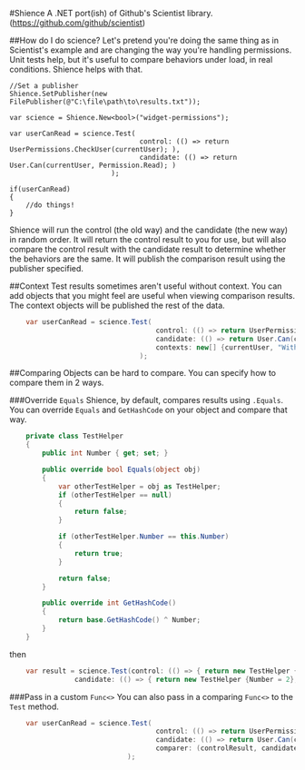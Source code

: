 ﻿#Shience
A .NET port(ish) of Github's Scientist library. (https://github.com/github/scientist)

##How do I do science?
Let's pretend you're doing the same thing as in Scientist's example and are changing the way you're handling permissions. Unit tests help, but it's useful to compare behaviors under load, in real conditions. Shience helps with that.

    //Set a publisher
    Shience.SetPublisher(new FilePublisher(@"C:\file\path\to\results.txt"));
    
    var science = Shience.New<bool>("widget-permissions");
    
    var userCanRead = science.Test(
                                    control: (() => return UserPermissions.CheckUser(currentUser); ), 
                                    candidate: (() => return User.Can(currentUser, Permission.Read); )
                             );
                             
    if(userCanRead)
    {
        //do things!
    }
                             
Shience will run the control (the old way) and the candidate (the new way) in random order. It will return the control result to you for use, but will also compare the control result with the candidate result to determine whether the behaviors are the same. It will publish the comparison result using the publisher specified.

##Context
Test results sometimes aren't useful without context. You can add objects that you might feel are useful when viewing comparison results. The context objects will be published the rest of the data.

```csharp
    var userCanRead = science.Test(
                                    control: (() => return UserPermissions.CheckUser(currentUser); ), 
                                    candidate: (() => return User.Can(currentUser, Permission.Read); ),
                                    contexts: new[] {currentUser, "Within DisplayWidget method", DateTime.UtcNow }
                                );
```
                                
##Comparing
Objects can be hard to compare. You can specify how to compare them in 2 ways.

###Override `Equals`
Shience, by default, compares results using `.Equals`. You can override `Equals` and `GetHashCode` on your object and compare that way.

```csharp
    private class TestHelper
    {
        public int Number { get; set; }

        public override bool Equals(object obj)
        {
            var otherTestHelper = obj as TestHelper;
            if (otherTestHelper == null)
            {
                return false;
            }

            if (otherTestHelper.Number == this.Number)
            {
                return true;
            }

            return false;
        }

        public override int GetHashCode()
        {
            return base.GetHashCode() ^ Number;
        }
    }
```

then

```csharp
    var result = science.Test(control: (() => { return new TestHelper {Number = 1}; }),
                candidate: (() => { return new TestHelper {Number = 2}; }));
```

###Pass in a custom `Func<>`
You can also pass in a comparing `Func<>` to the `Test` method.

```csharp
    var userCanRead = science.Test(
                                    control: (() => return UserPermissions.CheckUser(currentUser); ), 
                                    candidate: (() => return User.Can(currentUser, Permission.Read); ),
                                    comparer: (controlResult, candidateResult) => { return controlResult == candidateResult; }
                             );
```
